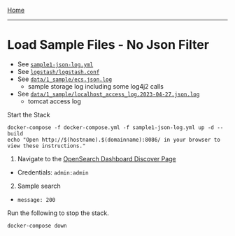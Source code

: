 [Home](../README.md)

---

# Load Sample Files - No Json Filter

- See [`sample1-json-log.yml`](../sample1-json-log.yml)
- See [`logstash/logstash.conf`](../logstash/logstash.conf)
- See [`data/1_sample/ecs.json.log`](../data/1_sample/ecs.json.log)
  - sample storage log including some log4j2 calls
- See [`data/1_sample/localhost_access_log.2023-04-27.json.log`](../data/1_sample/localhost_access_log.2023-04-27.json.log)
  - tomcat access log

Start the Stack

```
docker-compose -f docker-compose.yml -f sample1-json-log.yml up -d --build
echo "Open http://$(hostname).$(domainname):8086/ in your browser to view these instructions."
```

1. Navigate to the [OpenSearch Dashboard Discover Page](http://{{MYHOSTNAME}}:8094/app/discover)
  - Credentials: `admin:admin`
2. Sample search
  - `message: 200`



Run the following to stop the stack.

```
docker-compose down
```

